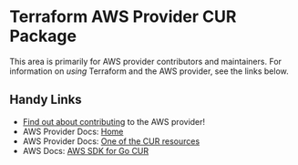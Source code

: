 # Terraform AWS Provider CUR Package

This area is primarily for AWS provider contributors and maintainers. For information on _using_ Terraform and the AWS provider, see the links below.


## Handy Links

* [Find out about contributing](../../../docs/contributing) to the AWS provider!
* AWS Provider Docs: [Home](https://registry.terraform.io/providers/hashicorp/aws/latest/docs)
* AWS Provider Docs: [One of the CUR resources](https://registry.terraform.io/providers/hashicorp/aws/latest/docs/resources/cur_report_definition)
* AWS Docs: [AWS SDK for Go CUR](https://docs.aws.amazon.com/sdk-for-go/api/service/costandusagereportservice/)

